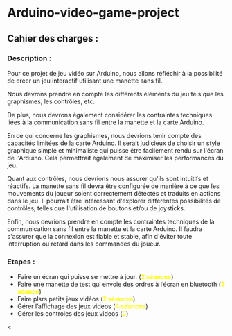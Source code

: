 # Arduino-video-game-project

## Cahier des charges :

### Description :
Pour ce projet de jeu vidéo sur Arduino, nous allons réfléchir à la possibilité de créer un jeu interactif utilisant une manette sans fil.

Nous devrons prendre en compte les différents éléments du jeu tels que les graphismes, les contrôles, etc.

De plus, nous devrons également considérer les contraintes techniques liées à la communication sans fil entre la manette et la carte Arduino.

En ce qui concerne les graphismes, nous devrions tenir compte des capacités limitées de la carte Arduino. Il serait judicieux de choisir un style graphique simple et minimaliste qui puisse être facilement rendu sur l'écran de l'Arduino. Cela permettrait également de maximiser les performances du jeu.

Quant aux contrôles, nous devrions nous assurer qu'ils sont intuitifs et réactifs.
La manette sans fil devra être configurée de manière à ce que les mouvements du joueur soient correctement détectés et traduits en actions dans le jeu.
Il pourrait être intéressant d'explorer différentes possibilités de contrôles, telles que l'utilisation de boutons et/ou de joysticks.

Enfin, nous devrions prendre en compte les contraintes techniques de la communication sans fil entre la manette et la carte Arduino. Il faudra s'assurer que la connexion est fiable et stable, afin d'éviter toute interruption ou retard dans les commandes du joueur.


### Etapes :
 - Faire un écran qui puisse se mettre à jour. (<estim>2 séances</estim>)
 - Faire une manette de test qui envoie des ordres à l’écran en bluetooth (<estim>3 séance</estim>)
 - Faire plsrs petits jeux vidéos (<estim>2 séances</estim>)
 - Gérer l’affichage des jeux videos (<estim>4 séances</estim>)
 - Gérer les controles des jeux videos (<estim>2</estim>)


<!-- Styles -->

<style>
  estim {
    color: yellow;
    font-weight: bold;
  } 
 
  red {
    color: red;
  }
</style>
<

